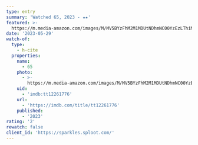 ```yaml
---
type: entry
summary: 'Watched 65, 2023 - ★★'
featured: >-
  https://m.media-amazon.com/images/M/MV5BYzFhM2M1MDUtNDhmNC00YzEzLThiMzctYWYxZTc0MGJhNWYyXkEyXkFqcGdeQXVyMTUzMTg2ODkz._V1_SX300.jpg
date: '2023-05-29'
watch-of:
  type:
    - h-cite
  properties:
    name:
      - 65
    photo:
      - >-
        https://m.media-amazon.com/images/M/MV5BYzFhM2M1MDUtNDhmNC00YzEzLThiMzctYWYxZTc0MGJhNWYyXkEyXkFqcGdeQXVyMTUzMTg2ODkz._V1_SX300.jpg
    uid:
      - 'imdb:tt12261776'
    url:
      - 'https://imdb.com/title/tt12261776'
    published:
      - '2023'
rating: '2'
rewatch: false
client_id: 'https://sparkles.sploot.com/'
---
```

